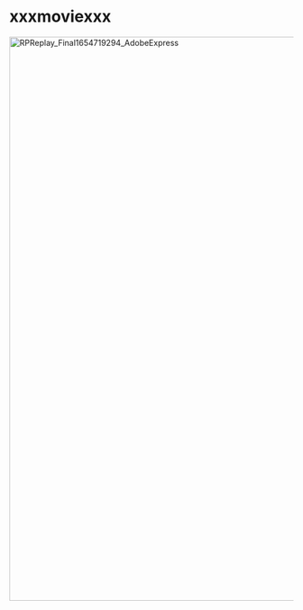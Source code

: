 # xxxmoviexxx

<img src="https://user-images.githubusercontent.com/104802586/172955039-be29b310-25c3-41bd-9586-1eb48ac2e599.gif"
     alt="RPReplay_Final1654719294_AdobeExpress" 
     width="1000"
     />
     
